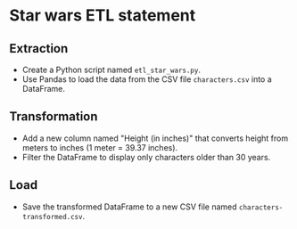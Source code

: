 # Star wars ETL statement

## Extraction

- Create a Python script named `etl_star_wars.py`.
- Use Pandas to load the data from the CSV file `characters.csv` into a
  DataFrame.

## Transformation

- Add a new column named "Height (in inches)" that converts height from meters
  to inches (1 meter = 39.37 inches).
- Filter the DataFrame to display only characters older than 30 years.

## Load

- Save the transformed DataFrame to a new CSV file named
  `characters-transformed.csv`.
